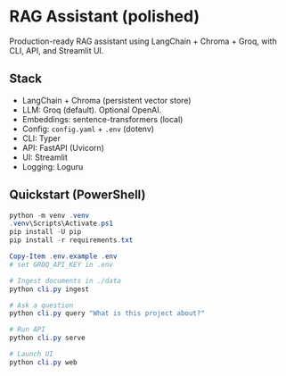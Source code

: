 # RAG Assistant (polished)

Production-ready RAG assistant using LangChain + Chroma + Groq, with CLI, API, and Streamlit UI.

## Stack
- LangChain + Chroma (persistent vector store)
- LLM: Groq (default). Optional OpenAI.
- Embeddings: sentence-transformers (local)
- Config: `config.yaml` + `.env` (dotenv)
- CLI: Typer
- API: FastAPI (Uvicorn)
- UI: Streamlit
- Logging: Loguru

## Quickstart (PowerShell)
```powershell
python -m venv .venv
.venv\Scripts\Activate.ps1
pip install -U pip
pip install -r requirements.txt

Copy-Item .env.example .env
# set GROQ_API_KEY in .env

# Ingest documents in ./data
python cli.py ingest

# Ask a question
python cli.py query "What is this project about?"

# Run API
python cli.py serve

# Launch UI
python cli.py web
